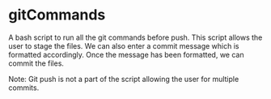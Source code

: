 # gitCommands
A bash script to run all the git commands before push.
This script allows the user to stage the files. We can also enter a commit message which is formatted accordingly.
Once the message has been formatted, we can commit the files.

Note: Git push is not a part of the script allowing the user for multiple commits.
